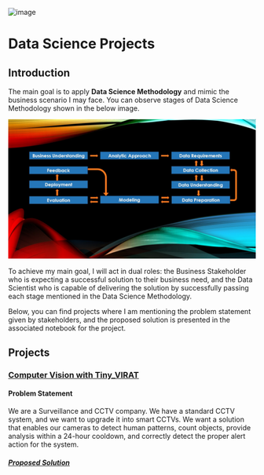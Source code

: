 ![image](https://github.com/laithrasheed/Data-Science-Projects/blob/main/References/LinkedIn%20cover%20V4-%20Plain%20-%20Cropped.png)
# Data Science Projects



## Introduction

The main goal is to apply **Data Science Methodology** and mimic the business scenario I may face. You can observe stages of Data Science Methodology shown in the below image.

![image](https://github.com/laithrasheed/Computer-Vision-Projects/blob/main/References/Data%20Science%20Methodology.jpg)

To achieve my main goal, I will act in dual roles: the Business Stakeholder who is expecting a successful solution to their business need, and the Data Scientist who is capable of delivering the solution by successfully passing each stage mentioned in the Data Science Methodology.

Below, you can find projects where I am mentioning the problem statement given by stakeholders, and the proposed solution is presented in the associated notebook for the project.

## Projects


### [Computer Vision with Tiny_VIRAT](https://github.com/laithrasheed/Data-Science-Projects/tree/main/Computer%20Vision%20with%20Tiny-VIRAT)

#### Problem Statement

We are a Surveillance and CCTV company. We have a standard CCTV system, and we want to upgrade it into smart CCTVs. We want a solution that enables our cameras to detect human patterns, count objects, provide analysis within a 24-hour cooldown, and correctly detect the proper alert action for the system.

##### [Proposed Solution](https://github.com/laithrasheed/Computer-Vision-Projects/blob/main/Computer%20Vision%20with%20CCTV/Proposed%20Solution.ipynb)

